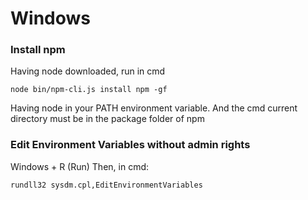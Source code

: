 # Windows

### Install npm

Having node downloaded, run in cmd

```shell
node bin/npm-cli.js install npm -gf
```

Having node in your PATH environment variable. And the cmd current directory must be in the package folder of npm

### Edit Environment Variables without admin rights

Windows + R (Run)
Then, in cmd:
```shell
rundll32 sysdm.cpl,EditEnvironmentVariables
```

